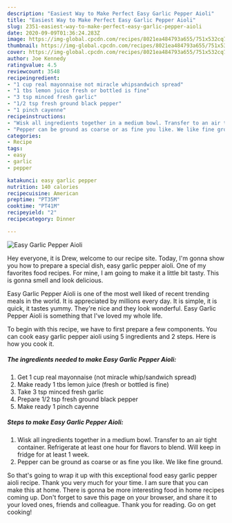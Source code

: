 ```yaml
---
description: "Easiest Way to Make Perfect Easy Garlic Pepper Aioli"
title: "Easiest Way to Make Perfect Easy Garlic Pepper Aioli"
slug: 2351-easiest-way-to-make-perfect-easy-garlic-pepper-aioli
date: 2020-09-09T01:36:24.283Z
image: https://img-global.cpcdn.com/recipes/8021ea484793a655/751x532cq70/easy-garlic-pepper-aioli-recipe-main-photo.jpg
thumbnail: https://img-global.cpcdn.com/recipes/8021ea484793a655/751x532cq70/easy-garlic-pepper-aioli-recipe-main-photo.jpg
cover: https://img-global.cpcdn.com/recipes/8021ea484793a655/751x532cq70/easy-garlic-pepper-aioli-recipe-main-photo.jpg
author: Joe Kennedy
ratingvalue: 4.5
reviewcount: 3548
recipeingredient:
- "1 cup real mayonnaise not miracle whipsandwich spread"
- "1 tbs lemon juice fresh or bottled is fine"
- "3 tsp minced fresh garlic"
- "1/2 tsp fresh ground black pepper"
- "1 pinch cayenne"
recipeinstructions:
- "Wisk all ingredients together in a medium bowl. Transfer to an air tight container. Refrigerate at least one hour for flavors to blend. Will keep in fridge for at least 1 week."
- "Pepper can be ground as coarse or as fine you like. We like fine ground."
categories:
- Recipe
tags:
- easy
- garlic
- pepper

katakunci: easy garlic pepper 
nutrition: 140 calories
recipecuisine: American
preptime: "PT35M"
cooktime: "PT41M"
recipeyield: "2"
recipecategory: Dinner

---
```



![Easy Garlic Pepper Aioli](https://img-global.cpcdn.com/recipes/8021ea484793a655/751x532cq70/easy-garlic-pepper-aioli-recipe-main-photo.jpg)

Hey everyone, it is Drew, welcome to our recipe site. Today, I'm gonna show you how to prepare a special dish, easy garlic pepper aioli. One of my favorites food recipes. For mine, I am going to make it a little bit tasty. This is gonna smell and look delicious.



Easy Garlic Pepper Aioli is one of the most well liked of recent trending meals in the world. It is appreciated by millions every day. It is simple, it is quick, it tastes yummy. They're nice and they look wonderful. Easy Garlic Pepper Aioli is something that I've loved my whole life.


To begin with this recipe, we have to first prepare a few components. You can cook easy garlic pepper aioli using 5 ingredients and 2 steps. Here is how you cook it.

<!--inarticleads1-->

##### The ingredients needed to make Easy Garlic Pepper Aioli:

1. Get 1 cup real mayonnaise (not miracle whip/sandwich spread)
1. Make ready 1 tbs lemon juice (fresh or bottled is fine)
1. Take 3 tsp minced fresh garlic
1. Prepare 1/2 tsp fresh ground black pepper
1. Make ready 1 pinch cayenne




<!--inarticleads2-->

##### Steps to make Easy Garlic Pepper Aioli:

1. Wisk all ingredients together in a medium bowl. Transfer to an air tight container. Refrigerate at least one hour for flavors to blend. Will keep in fridge for at least 1 week.
1. Pepper can be ground as coarse or as fine you like. We like fine ground.




So that's going to wrap it up with this exceptional food easy garlic pepper aioli recipe. Thank you very much for your time. I am sure that you can make this at home. There is gonna be more interesting food in home recipes coming up. Don't forget to save this page on your browser, and share it to your loved ones, friends and colleague. Thank you for reading. Go on get cooking!
